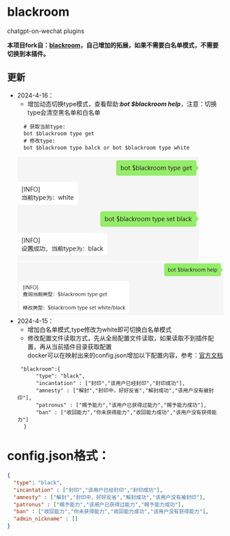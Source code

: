 # blackroom
chatgpt-on-wechat plugins

**本项目fork自：[blackroom](https://github.com/dividduang/blackroom)，自己增加的拓展，如果不需要白名单模式，不需要切换到本插件。**

## 更新
* 2024-4-16： 
  * 增加动态切换type模式，查看帮助:***bot $blackroom help***，注意：切换type会清空黑名单和白名单
  ```
    # 获取当前type:
    bot $blackroom type get
    # 修改type:
    bot $blackroom type balck or bot $blackroom type white
  ```
  <img  src="./docs/images/screen6.png">
  <img  src="./docs/images/screen7.png">
* 2024-4-15： 
  * 增加白名单模式,type修改为white即可切换白名单模式
  * 修改配置文件读取方式，先从全局配置文件读取，如果读取不到插件配置，再从当前插件目录获取配置<br/>docker可以在映射出来的config.json增加以下配置内容，参考：[官方文档](https://github.com/zhayujie/chatgpt-on-wechat?tab=readme-ov-file#3-%E6%8F%92%E4%BB%B6%E4%BD%BF%E7%94%A8)
  ```
   "blackroom":{
        "type": "black",
        "incantation" : ["封印","该用户已经封印","封印成功"],
        "amnesty" : ["解封","封印中，好好反省","解封成功","该用户没有被封印"],
        "patronus" : ["赐予能力","该用户已获得过能力","赐予能力成功"],
        "ban" : ["收回能力","你未获得能力","收回能力成功","该用户没有获得能力"]
    }
  ```
  
# config.json格式：
``` json
{
  "type": "black",
  "incantation" : ["封印","该用户已经封印","封印成功"],   
  "amnesty" : ["解封","封印中，好好反省","解封成功","该用户没有被封印"],   
  "patronus" : ["赐予能力","该用户已获得过能力","赐予能力成功"],
  "ban" : ["收回能力","你未获得能力","收回能力成功","该用户没有获得能力"],
  "admin_nickname" : []
}
```

